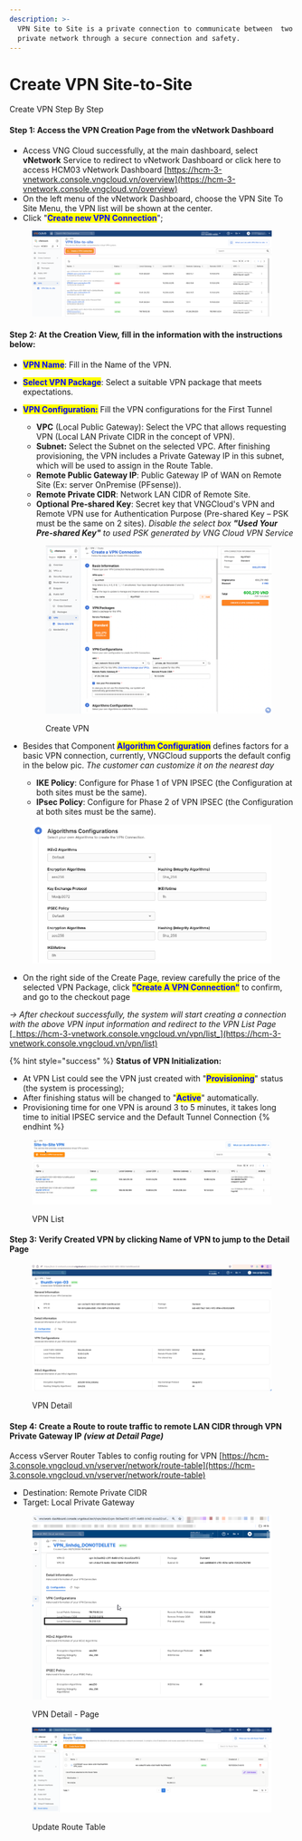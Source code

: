 ```yaml
---
description: >-
  VPN Site to Site is a private connection to communicate between  two or more
  private network through a secure connection and safety.
---
```


# Create VPN Site-to-Site

Create VPN Step By Step

#### **Step 1:** Access the VPN Creation Page from the vNetwork Dashboard

* Access VNG Cloud successfully, at the main dashboard, select **vNetwork** Service to redirect to vNetwork Dashboard or click here to access HCM03 vNetwork Dashboard [https://hcm-3-vnetwork.console.vngcloud.vn/overview](https://hcm-3-vnetwork.console.vngcloud.vn/overview)
* On the left menu of the vNetwork Dashboard, choose the VPN Site To Site Menu, the VPN list will be shown at the center.
* Click "<mark style="color:blue;">**Create new VPN Connection**</mark>";

<figure><img src="../../.gitbook/assets/1 (2).png" alt=""><figcaption></figcaption></figure>

#### **Step 2:** At the Creation View, fill in the information with the instructions below:

* <mark style="color:blue;">**VPN Name**</mark>: Fill in the Name of the VPN.
* <mark style="color:blue;">**Select VPN Package**</mark>: Select a suitable VPN package that meets expectations.
*   <mark style="color:blue;">**VPN Configuration:**</mark> Fill the VPN configurations for the First Tunnel

    * **VPC** (Local Public Gateway): Select the VPC that allows requesting VPN (Local LAN Private CIDR in the concept of VPN).
    * **Subnet:** Select the Subnet on the selected VPC. After finishing provisioning, the VPN includes a Private Gateway IP in this subnet, which will be used to assign in the Route Table.
    * **Remote Public Gateway IP**: Public Gateway IP of WAN on Remote Site (Ex: server OnPremise (PFsense)).
    * **Remote Private CIDR**:  Network LAN CIDR of Remote Site.
    * **Optional** **Pre-shared Key**: Secret key that VNGCloud's VPN and Remote VPN use for Authentication Purpose (Pre-shared Key – PSK must be the same on 2 sites). _Disable the select box_ _**"Used Your Pre-shared Key"** to used PSK generated by VNG Cloud VPN Service_



    <figure><img src="../../.gitbook/assets/image (2) (1) (1) (1) (1).png" alt=""><figcaption><p>Create VPN</p></figcaption></figure>
* Besides that Component <mark style="color:blue;">**Algorithm Configuration**</mark> defines factors for a basic VPN connection, currently, VNGCloud supports the default config in the below pic. _The customer can customize it on the nearest day_
  * &#x20;**IKE Policy**: Configure for Phase 1 of VPN IPSEC (the Configuration at both sites must be the same).
  * **IPsec Policy**: Configure for Phase 2 of VPN IPSEC  (the Configuration at both sites must be the same).

<figure><img src="../../.gitbook/assets/image (300).png" alt=""><figcaption></figcaption></figure>

* On the right side of the Create Page, review carefully the price of the selected VPN Package, click <mark style="color:blue;">**"Create A VPN Connection"**</mark> to confirm, and go to the checkout page

_-> After checkout successfully, the system will start creating a connection with the above VPN input information and redirect to the VPN List Page_ [_https://hcm-3-vnetwork.console.vngcloud.vn/vpn/list_](https://hcm-3-vnetwork.console.vngcloud.vn/vpn/list)

{% hint style="success" %}
**Status of VPN Initialization:**

* At VPN List could see the VPN just created with "<mark style="color:blue;">**Provisioning**</mark>" status (the system is processing);
* After finishing status will be changed to "<mark style="color:blue;">**Active**</mark>" automatically.
* Provisioning time for one VPN is around 3 to 5 minutes, it takes long time to initial IPSEC service and the Default Tunnel Connection
{% endhint %}

<figure><img src="../../.gitbook/assets/image (301).png" alt=""><figcaption><p>VPN List</p></figcaption></figure>

#### **Step 3:** Verify Created VPN by clicking Name of VPN to jump to the Detail Page

<figure><img src="../../.gitbook/assets/image (302).png" alt=""><figcaption><p>VPN Detail</p></figcaption></figure>

#### **Step 4:** Create a Route to route traffic to remote LAN CIDR through VPN **Private Gateway IP** _(view at Detail Page)_

Access vServer Router Tables to config routing for VPN [https://hcm-3.console.vngcloud.vn/vserver/network/route-table](https://hcm-3.console.vngcloud.vn/vserver/network/route-table)

* Destination: Remote Private CIDR
* Target: Local Private Gateway

<figure><img src="../../.gitbook/assets/image (306).png" alt=""><figcaption><p>VPN Detail - Page</p></figcaption></figure>

<figure><img src="../../.gitbook/assets/image (307).png" alt=""><figcaption><p>Update Route Table</p></figcaption></figure>



